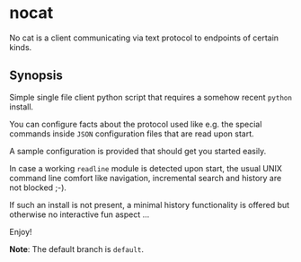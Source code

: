 # nocat
No cat is a client communicating via text protocol to endpoints of certain kinds.

## Synopsis
Simple single file client python script that requires a somehow recent `python` install.

You can configure facts about the protocol used like e.g. the special commands inside `JSON` configuration files that are read upon start.

A sample configuration is provided that should get you started easily.

In case a working `readline` module is detected upon start, the usual UNIX command line comfort like navigation, incremental search and history are not blocked ;-).

If such an install is not present, a minimal history functionality is offered but otherwise no interactive fun aspect ...


Enjoy!

**Note**: The default branch is `default`.
